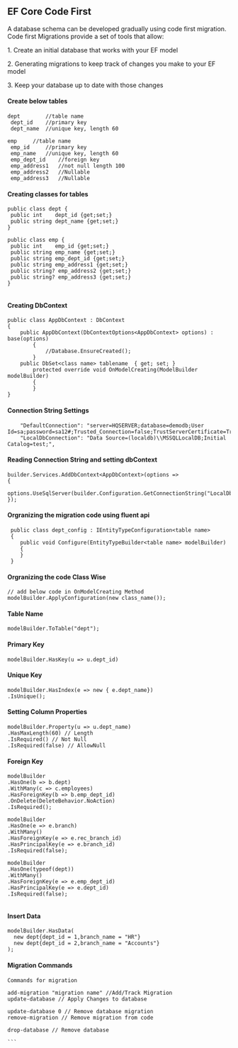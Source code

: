 ## EF Core Code First
<p>
A database schema can be developed gradually using code first migration. Code first Migrations provide a set of tools that allow:
</p>

<p>1. Create an initial database that works with your EF model</p>
<p>2. Generating migrations to keep track of changes you make to your EF model</p>
<p>3. Keep your database up to date with those changes</p>


#### Create below tables
````
dept		//table name
 dept_id  	//primary key
 dept_name 	//unique key, length 60

emp		//table name
 emp_id		//primary key
 emp_name 	//unique key, length 60
 emp_dept_id	//foreign key
 emp_address1	//not null length 100
 emp_address2	//Nullable
 emp_address3	//Nullable

````

#### Creating classes for tables
```
public class dept {
 public int    dept_id {get;set;}
 public string dept_name {get;set;}
}

public class emp {
 public int    emp_id {get;set;}
 public string emp_name {get;set;}
 public string emp_dept_id {get;set;}
 public string emp_address1 {get;set;}
 public string? emp_address2 {get;set;}
 public string? emp_address3 {get;set;}
}
	
```

#### Creating DbContext

```
public class AppDbContext : DbContext
{
	public AppDbContext(DbContextOptions<AppDbContext> options) : base(options)
        {
            //Database.EnsureCreated();
        }
	public DbSet<class name> tablename  { get; set; }
        protected override void OnModelCreating(ModelBuilder modelBuilder)
        {
        }
}
```

#### Connection String Settings
````
    "DefaultConnection": "server=HQSERVER;database=demodb;User Id=sa;password=sa12#;Trusted_Connection=false;TrustServerCertificate=True;",
    "LocalDbConnection": "Data Source=(localdb)\\MSSQLLocalDB;Initial Catalog=test;",

````

#### Reading Connection String and setting dbContext
````
builder.Services.AddDbContext<AppDbContext>(options =>
{
    options.UseSqlServer(builder.Configuration.GetConnectionString("LocalDbConnection"));
});
````


#### Orgranizing the migration code using fluent api
````
 public class dept_config : IEntityTypeConfiguration<table name>
 {
	public void Configure(EntityTypeBuilder<table name> modelBuilder)
	{
	}
 }
````

#### Orgranizing the code Class Wise
````
// add below code in OnModelCreating Method
modelBuilder.ApplyConfiguration(new class_name());
````


#### Table Name
````
modelBuilder.ToTable("dept");
````
#### Primary Key
````
modelBuilder.HasKey(u => u.dept_id)
````
#### Unique Key
````
modelBuilder.HasIndex(e => new { e.dept_name})
.IsUnique();

````

#### Setting Column Properties
````
modelBuilder.Property(u => u.dept_name)
.HasMaxLength(60) // Length
.IsRequired() // Not Null
.IsRequired(false) // AllowNull

````
#### Foreign Key
````
modelBuilder
.HasOne(b => b.dept)
.WithMany(c => c.employees)
.HasForeignKey(b => b.emp_dept_id)
.OnDelete(DeleteBehavior.NoAction)
.IsRequired();

modelBuilder
.HasOne(e => e.branch)
.WithMany()
.HasForeignKey(e => e.rec_branch_id)
.HasPrincipalKey(e => e.branch_id)
.IsRequired(false);

modelBuilder
.HasOne(typeof(dept))
.WithMany()
.HasForeignKey(e => e.emp_dept_id)
.HasPrincipalKey(e => e.dept_id)
.IsRequired(false);


````
                		

#### Insert Data
````
modelBuilder.HasData(
  new dept{dept_id = 1,branch_name = "HR"}
  new dept{dept_id = 2,branch_name = "Accounts"}
);

````



#### Migration Commands

````
Commands for migration

add-migration "migration name" //Add/Track Migration
update-database // Apply Changes to database

update-database 0 // Remove database migration
remove-migration // Remove migration from code

drop-database // Remove database

```

